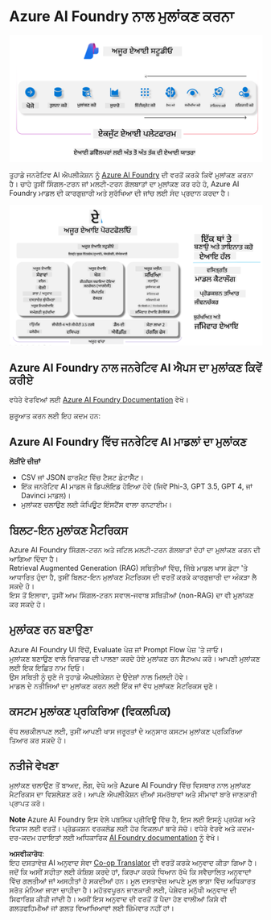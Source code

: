 <!--
CO_OP_TRANSLATOR_METADATA:
{
  "original_hash": "7b4235159486df4000e16b7b46ddfec3",
  "translation_date": "2025-05-09T14:54:57+00:00",
  "source_file": "md/01.Introduction/05/AIFoundry.md",
  "language_code": "pa"
}
-->
# **Azure AI Foundry ਨਾਲ ਮੁਲਾਂਕਣ ਕਰਨਾ**

![aistudo](../../../../../translated_images/AIFoundry.61da8c74bccc0241ce9a4cb53a170912245871de9235043afcb796ccbc076fdc.pa.png)

ਤੁਹਾਡੇ ਜਨਰੇਟਿਵ AI ਐਪਲੀਕੇਸ਼ਨ ਨੂੰ [Azure AI Foundry](https://ai.azure.com?WT.mc_id=aiml-138114-kinfeylo) ਦੀ ਵਰਤੋਂ ਕਰਕੇ ਕਿਵੇਂ ਮੁਲਾਂਕਣ ਕਰਨਾ ਹੈ। ਚਾਹੇ ਤੁਸੀਂ ਸਿੰਗਲ-ਟਰਨ ਜਾਂ ਮਲਟੀ-ਟਰਨ ਗੱਲਬਾਤਾਂ ਦਾ ਮੁਲਾਂਕਣ ਕਰ ਰਹੇ ਹੋ, Azure AI Foundry ਮਾਡਲ ਦੀ ਕਾਰਗੁਜ਼ਾਰੀ ਅਤੇ ਸੁਰੱਖਿਆ ਦੀ ਜਾਂਚ ਲਈ ਸੰਦ ਪ੍ਰਦਾਨ ਕਰਦਾ ਹੈ।

![aistudo](../../../../../translated_images/AIPortfolio.5aaa2b25e9157624a4542fe041d66a96a1c1ec6007e4e5aadd926c6ec8ce18b3.pa.png)

## Azure AI Foundry ਨਾਲ ਜਨਰੇਟਿਵ AI ਐਪਸ ਦਾ ਮੁਲਾਂਕਣ ਕਿਵੇਂ ਕਰੀਏ  
ਵਧੇਰੇ ਵੇਰਵਿਆਂ ਲਈ [Azure AI Foundry Documentation](https://learn.microsoft.com/azure/ai-studio/how-to/evaluate-generative-ai-app?WT.mc_id=aiml-138114-kinfeylo) ਵੇਖੋ।

ਸ਼ੁਰੂਆਤ ਕਰਨ ਲਈ ਇਹ ਕਦਮ ਹਨ:

## Azure AI Foundry ਵਿੱਚ ਜਨਰੇਟਿਵ AI ਮਾਡਲਾਂ ਦਾ ਮੁਲਾਂਕਣ

**ਲੋੜੀਂਦੇ ਚੀਜ਼ਾਂ**

- CSV ਜਾਂ JSON ਫਾਰਮੈਟ ਵਿੱਚ ਟੈਸਟ ਡੇਟਾਸੈੱਟ।
- ਇੱਕ ਜਨਰੇਟਿਵ AI ਮਾਡਲ ਜੋ ਡਿਪਲੋਇਡ ਹੋਇਆ ਹੋਵੇ (ਜਿਵੇਂ Phi-3, GPT 3.5, GPT 4, ਜਾਂ Davinci ਮਾਡਲ)।
- ਮੁਲਾਂਕਣ ਚਲਾਉਣ ਲਈ ਕੰਪਿਊਟ ਇੰਸਟੈਂਸ ਵਾਲਾ ਰਨਟਾਈਮ।

## ਬਿਲਟ-ਇਨ ਮੁਲਾਂਕਣ ਮੈਟਰਿਕਸ

Azure AI Foundry ਸਿੰਗਲ-ਟਰਨ ਅਤੇ ਜਟਿਲ ਮਲਟੀ-ਟਰਨ ਗੱਲਬਾਤਾਂ ਦੋਹਾਂ ਦਾ ਮੁਲਾਂਕਣ ਕਰਨ ਦੀ ਆਗਿਆ ਦਿੰਦਾ ਹੈ।  
Retrieval Augmented Generation (RAG) ਸਥਿਤੀਆਂ ਵਿੱਚ, ਜਿੱਥੇ ਮਾਡਲ ਖਾਸ ਡੇਟਾ 'ਤੇ ਆਧਾਰਿਤ ਹੁੰਦਾ ਹੈ, ਤੁਸੀਂ ਬਿਲਟ-ਇਨ ਮੁਲਾਂਕਣ ਮੈਟਰਿਕਸ ਦੀ ਵਰਤੋਂ ਕਰਕੇ ਕਾਰਗੁਜ਼ਾਰੀ ਦਾ ਅੰਕੜਾ ਲੈ ਸਕਦੇ ਹੋ।  
ਇਸ ਤੋਂ ਇਲਾਵਾ, ਤੁਸੀਂ ਆਮ ਸਿੰਗਲ-ਟਰਨ ਸਵਾਲ-ਜਵਾਬ ਸਥਿਤੀਆਂ (non-RAG) ਦਾ ਵੀ ਮੁਲਾਂਕਣ ਕਰ ਸਕਦੇ ਹੋ।

## ਮੁਲਾਂਕਣ ਰਨ ਬਣਾਉਣਾ

Azure AI Foundry UI ਵਿੱਚੋਂ, Evaluate ਪੇਜ਼ ਜਾਂ Prompt Flow ਪੇਜ਼ 'ਤੇ ਜਾਓ।  
ਮੁਲਾਂਕਣ ਬਣਾਉਣ ਵਾਲੇ ਵਿਜ਼ਾਰਡ ਦੀ ਪਾਲਣਾ ਕਰਦੇ ਹੋਏ ਮੁਲਾਂਕਣ ਰਨ ਸੈਟਅਪ ਕਰੋ। ਆਪਣੀ ਮੁਲਾਂਕਣ ਲਈ ਇਕ ਇਛਿਤ ਨਾਮ ਦਿਓ।  
ਉਸ ਸਥਿਤੀ ਨੂੰ ਚੁਣੋ ਜੋ ਤੁਹਾਡੇ ਐਪਲੀਕੇਸ਼ਨ ਦੇ ਉਦੇਸ਼ਾਂ ਨਾਲ ਮਿਲਦੀ ਹੋਵੇ।  
ਮਾਡਲ ਦੇ ਨਤੀਜਿਆਂ ਦਾ ਮੁਲਾਂਕਣ ਕਰਨ ਲਈ ਇੱਕ ਜਾਂ ਵੱਧ ਮੁਲਾਂਕਣ ਮੈਟਰਿਕਸ ਚੁਣੋ।

## ਕਸਟਮ ਮੁਲਾਂਕਣ ਪ੍ਰਕਿਰਿਆ (ਵਿਕਲਪਿਕ)

ਵੱਧ ਲਚਕੀਲਾਪਣ ਲਈ, ਤੁਸੀਂ ਆਪਣੀ ਖਾਸ ਜਰੂਰਤਾਂ ਦੇ ਅਨੁਸਾਰ ਕਸਟਮ ਮੁਲਾਂਕਣ ਪ੍ਰਕਿਰਿਆ ਤਿਆਰ ਕਰ ਸਕਦੇ ਹੋ।

## ਨਤੀਜੇ ਵੇਖਣਾ

ਮੁਲਾਂਕਣ ਚਲਾਉਣ ਤੋਂ ਬਾਅਦ, ਲੌਗ, ਵੇਖੋ ਅਤੇ Azure AI Foundry ਵਿੱਚ ਵਿਸਥਾਰ ਨਾਲ ਮੁਲਾਂਕਣ ਮੈਟਰਿਕਸ ਦਾ ਵਿਸ਼ਲੇਸ਼ਣ ਕਰੋ। ਆਪਣੇ ਐਪਲੀਕੇਸ਼ਨ ਦੀਆਂ ਸਮਰੱਥਾਵਾਂ ਅਤੇ ਸੀਮਾਵਾਂ ਬਾਰੇ ਜਾਣਕਾਰੀ ਪ੍ਰਾਪਤ ਕਰੋ।  

**Note** Azure AI Foundry ਇਸ ਵੇਲੇ ਪਬਲਿਕ ਪ੍ਰੀਵਿਊ ਵਿੱਚ ਹੈ, ਇਸ ਲਈ ਇਸਨੂੰ ਪ੍ਰਯੋਗ ਅਤੇ ਵਿਕਾਸ ਲਈ ਵਰਤੋਂ। ਪ੍ਰੋਡਕਸ਼ਨ ਵਰਕਲੋਡ ਲਈ ਹੋਰ ਵਿਕਲਪਾਂ ਬਾਰੇ ਸੋਚੋ। ਵਧੇਰੇ ਵੇਰਵੇ ਅਤੇ ਕਦਮ-ਦਰ-ਕਦਮ ਹਦਾਇਤਾਂ ਲਈ ਅਧਿਕਾਰਿਕ [AI Foundry documentation](https://learn.microsoft.com/azure/ai-studio/?WT.mc_id=aiml-138114-kinfeylo) ਨੂੰ ਵੇਖੋ।

**ਅਸਵੀਕਾਰੋਧ**:  
ਇਹ ਦਸਤਾਵੇਜ਼ AI ਅਨੁਵਾਦ ਸੇਵਾ [Co-op Translator](https://github.com/Azure/co-op-translator) ਦੀ ਵਰਤੋਂ ਕਰਕੇ ਅਨੁਵਾਦ ਕੀਤਾ ਗਿਆ ਹੈ। ਜਦੋਂ ਕਿ ਅਸੀਂ ਸਹੀਤਾ ਲਈ ਕੋਸ਼ਿਸ਼ ਕਰਦੇ ਹਾਂ, ਕਿਰਪਾ ਕਰਕੇ ਧਿਆਨ ਰੱਖੋ ਕਿ ਸਵੈਚਾਲਿਤ ਅਨੁਵਾਦਾਂ ਵਿੱਚ ਗਲਤੀਆਂ ਜਾਂ ਅਸਹੀਤਾਂ ਹੋ ਸਕਦੀਆਂ ਹਨ। ਮੂਲ ਦਸਤਾਵੇਜ਼ ਆਪਣੇ ਮੂਲ ਭਾਸ਼ਾ ਵਿੱਚ ਅਧਿਕਾਰਤ ਸਰੋਤ ਮੰਨਿਆ ਜਾਣਾ ਚਾਹੀਦਾ ਹੈ। ਮਹੱਤਵਪੂਰਨ ਜਾਣਕਾਰੀ ਲਈ, ਪੇਸ਼ੇਵਰ ਮਨੁੱਖੀ ਅਨੁਵਾਦ ਦੀ ਸਿਫਾਰਿਸ਼ ਕੀਤੀ ਜਾਂਦੀ ਹੈ। ਅਸੀਂ ਇਸ ਅਨੁਵਾਦ ਦੀ ਵਰਤੋਂ ਤੋਂ ਪੈਦਾ ਹੋਣ ਵਾਲੀਆਂ ਕਿਸੇ ਵੀ ਗਲਤਫਹਿਮੀਆਂ ਜਾਂ ਗਲਤ ਵਿਆਖਿਆਵਾਂ ਲਈ ਜ਼ਿੰਮੇਵਾਰ ਨਹੀਂ ਹਾਂ।